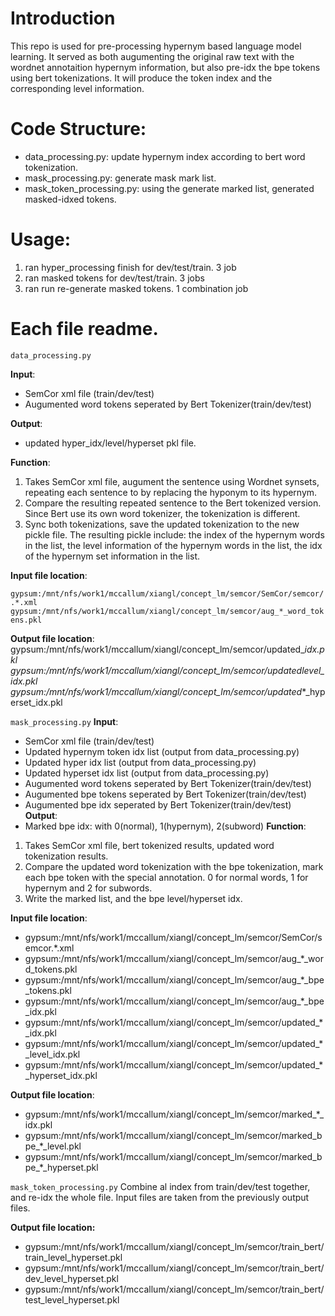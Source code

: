 # Introduction
This repo is used for pre-processing hypernym based language model learning. It served as both augumenting the original raw text with the wordnet annotaition hypernym information, but also pre-idx the bpe tokens using bert tokenizations. It will produce the token index and the corresponding level information.

# Code Structure:
* data_processing.py: update hypernym index according to bert word tokenization.
* mask_processing.py: generate mask mark list.
* mask_token_processing.py: using the generate marked list, generated masked-idxed tokens.

# Usage:
1) ran hyper_processing finish for dev/test/train. 3 job
2) ran masked tokens for dev/test/train. 3 jobs
3) ran run re-generate masked tokens. 1 combination job

# Each file readme.
`data_processing.py`

**Input**: 
- SemCor xml file (train/dev/test)
- Augumented word tokens seperated by Bert Tokenizer(train/dev/test)

**Output**:
- updated hyper_idx/level/hyperset pkl file.

**Function**:
1. Takes SemCor xml file, augument the sentence using Wordnet synsets, repeating each sentence to by replacing the hyponym to its hypernym.
2. Compare the resulting repeated sentence to the Bert tokenized version. Since Bert use its own word tokenizer, the tokenization is different. 
3. Sync both tokenizations, save the updated tokenization to the new pickle file. 
The resulting pickle include: the index of the hypernym words in the list, the level information of the hypernym words in the list, the idx of the hypernym set information in the list. 

**Input file location**:

`gypsum:/mnt/nfs/work1/mccallum/xiangl/concept_lm/semcor/SemCor/semcor/.*.xml`
`gypsum:/mnt/nfs/work1/mccallum/xiangl/concept_lm/semcor/aug_*_word_tokens.pkl`

**Output file location**: 
gypsum:/mnt/nfs/work1/mccallum/xiangl/concept_lm/semcor/updated_*_idx.pkl
gypsum:/mnt/nfs/work1/mccallum/xiangl/concept_lm/semcor/updated_*_level_idx.pkl
gypsum:/mnt/nfs/work1/mccallum/xiangl/concept_lm/semcor/updated_*_hyperset_idx.pkl

`mask_processing.py`
**Input**: 
- SemCor xml file (train/dev/test)
- Updated hypernym token idx list (output from data_processing.py)
- Updated hyper idx list (output from data_processing.py)
- Updated hyperset idx list (output from data_processing.py)
- Augumented word tokens seperated by Bert Tokenizer(train/dev/test)
- Augumented bpe tokens seperated by Bert Tokenizer(train/dev/test)
- Augumented bpe idx seperated by Bert Tokenizer(train/dev/test)
**Output**:
- Marked bpe idx: with 0(normal), 1(hypernym), 2(subword)
**Function**:
1. Takes SemCor xml file, bert tokenized results, updated word tokenization results.
2. Compare the updated word tokenization with the bpe tokenization, mark each bpe token with the special annotation. 0 for normal words, 1 for hypernym and 2 for subwords.
3. Write the marked list, and the bpe level/hyperset idx. 

**Input file location**: 
- gypsum:/mnt/nfs/work1/mccallum/xiangl/concept_lm/semcor/SemCor/semcor.*.xml
- gypsum:/mnt/nfs/work1/mccallum/xiangl/concept_lm/semcor/aug_*_word_tokens.pkl
- gypsum:/mnt/nfs/work1/mccallum/xiangl/concept_lm/semcor/aug_*_bpe_tokens.pkl
- gypsum:/mnt/nfs/work1/mccallum/xiangl/concept_lm/semcor/aug_*_bpe_idx.pkl
- gypsum:/mnt/nfs/work1/mccallum/xiangl/concept_lm/semcor/updated_*_idx.pkl
- gypsum:/mnt/nfs/work1/mccallum/xiangl/concept_lm/semcor/updated_*_level_idx.pkl
- gypsum:/mnt/nfs/work1/mccallum/xiangl/concept_lm/semcor/updated_*_hyperset_idx.pkl

**Output file location**: 
- gypsum:/mnt/nfs/work1/mccallum/xiangl/concept_lm/semcor/marked_*_idx.pkl
- gypsum:/mnt/nfs/work1/mccallum/xiangl/concept_lm/semcor/marked_bpe_*_level.pkl
- gypsum:/mnt/nfs/work1/mccallum/xiangl/concept_lm/semcor/marked_bpe_*_hyperset.pkl

`mask_token_processing.py`
Combine al index from train/dev/test together, and re-idx the whole file.
Input files are taken from the previously output files. 

**Output file location:**
- gypsum:/mnt/nfs/work1/mccallum/xiangl/concept_lm/semcor/train_bert/train_level_hyperset.pkl
- gypsum:/mnt/nfs/work1/mccallum/xiangl/concept_lm/semcor/train_bert/dev_level_hyperset.pkl
- gypsum:/mnt/nfs/work1/mccallum/xiangl/concept_lm/semcor/train_bert/test_level_hyperset.pkl
